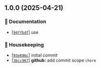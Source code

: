 ## 1.0.0 (2025-04-21)

### :pencil: Documentation

- [[`94ffbdf`](https://github.com/flex-development/remark-preset/commit/94ffbdf9f433545853dedb2e1c9580d73c0898b3)] use

### :house_with_garden: Housekeeping

- [[`93e696c`](https://github.com/flex-development/remark-preset/commit/93e696cb61c9bfbb779103ec8b535eb52fce20b2)] initial commit
- [[`3bcc967`](https://github.com/flex-development/remark-preset/commit/3bcc967641758c2719b6dec4ca69c477192e7298)] **github:** add commit scope `chore`


